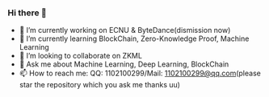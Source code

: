 ### Hi there 👋

<!--
**YeexiaoZheng/YeexiaoZheng** is a ✨ _special_ ✨ repository because its `README.md` (this file) appears on your GitHub profile.

Here are some ideas to get you started:

- 🔭 I’m currently working on ECNU & ByteDance
- 🌱 I’m currently learning BlockChain, Zero-Knowledge Proof, Machine Learning
- 👯 I’m looking to collaborate on **ZKML**
- 🤔 I’m looking for help with how to deal with unique picture
- 💬 Ask me about Machine Learning, Deep Learning, BlockChain
- 📫 How to reach me: QQ: 1102100299
- 😄 Pronouns: ...
- ⚡ Fun fact: ...
-->
- 🔭 I’m currently working on ECNU & ByteDance(dismission now)
- 🌱 I’m currently learning BlockChain, Zero-Knowledge Proof, Machine Learning
- 👯 I’m looking to collaborate on ZKML
- 💬 Ask me about Machine Learning, Deep Learning, BlockChain
- 📫 How to reach me: QQ: 1102100299/Mail: 1102100299@qq.com(please star the repository which you ask me thanks uu)
